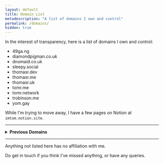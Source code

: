 ```yaml
---
layout: default
title: Domain List
metadescription: "A list of domains I own and control"
permalink: /domains/
hidden: true
---
```


In the interest of transparency, here is a list of domains I own and control:

- 49ga.ng
- diamondpigman.co.uk
- dnomaid.co.uk
- sleepy.social
- thomasr.dev
- thomasr.me
- thomasr.uk
- tomr.me
- tomr.network
- trobinson.me
- yom.gay

While I'm trying to move away, I have a few pages on Notion at `imtom.notion.site`.

---

<details>
	<summary>
		<strong>Previous Domains</strong>
	</summary>
	<p>I no longer own these domains and therefore have no control over them:</p>

	<ul>
		<li>diamondpigman.com</li>
		<li>fishys.space</li>
		<li>owouwu.tech</li>
		<li>thomasr.cymru</li>
		<li>westmidlandsbus.com</li>
	</ul>
</details>

---

Anything not listed here has no affiliation with me. 

Do get in touch if you think I've missed anything, or have any queries.
